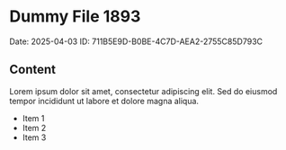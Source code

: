 # Dummy File 1893

Date: 2025-04-03
ID: 711B5E9D-B0BE-4C7D-AEA2-2755C85D793C

## Content

Lorem ipsum dolor sit amet, consectetur adipiscing elit.
Sed do eiusmod tempor incididunt ut labore et dolore magna aliqua.

* Item 1
* Item 2
* Item 3

